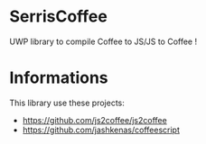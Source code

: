 # SerrisCoffee
UWP library to compile Coffee to JS/JS to Coffee !

# Informations
This library use these projects:
- https://github.com/js2coffee/js2coffee
- https://github.com/jashkenas/coffeescript
